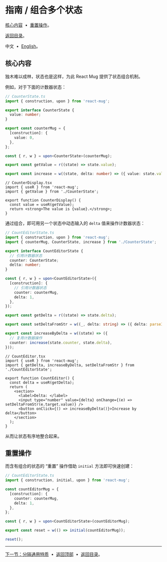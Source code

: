 # <span id="f069981"></span>指南 / 组合多个状态

[核心内容](#5edffd6) &nbsp;•&nbsp;
[重置操作](#3b3988e)。

[返回目录](./README.md)。

中文 &nbsp;•&nbsp; [English](./7f95611.en.md)。

## <span id="5edffd6"></span>核心内容

独木难以成林，状态也是这样，为此 React Mug 提供了状态组合机制。

例如，对于下面的计数器状态：

```ts
// CounterState.ts
import { construction, upon } from 'react-mug';

export interface CounterState {
  value: number;
}

export const counterMug = {
  [construction]: {
    value: 0,
  },
};

const { r, w } = upon<CounterState>(counterMug);

export const getValue = r((state) => state.value);

export const increase = w((state, delta: number) => ({ value: state.value + delta }));
```

```tsx
// CounterDisplay.tsx
import { useR } from 'react-mug';
import { getValue } from './CounterState';

export function CounterDisplay() {
  const value = useR(getValue);
  return <strong>The value is {value}.</strong>;
}
```

通过组合，即可用另一个状态中动态输入的 `delta` 值来操作计数器状态：

```ts
// CountEditorState.ts
import { construction, upon } from 'react-mug';
import { counterMug, CounterState, increase } from './CounterState';

export interface CountEditorState {
  // 引用计数器状态
  counter: CounterState;
  delta: number;
}

const { r, w } = upon<CountEditorState>({
  [construction]: {
    // 引用计数器状态
    counter: counterMug,
    delta: 1,
  },
});

export const getDelta = r((state) => state.delta);

export const setDeltaFromStr = w((_, delta: string) => ({ delta: parseInt(delta) }));

export const increaseByDelta = w((state) => ({
  // 复用计数器操作
  counter: increase(state.counter, state.delta),
}));
```

```tsx
// CountEditor.tsx
import { useR } from 'react-mug';
import { getDelta, increaseByDelta, setDeltaFromStr } from './CountEditorState';

export function CountEditor() {
  const delta = useR(getDelta);
  return (
    <section>
      <label>Delta: </label>
      <input type="number" value={delta} onChange={(e) => setDeltaFromStr(e.target.value)} />
      <button onClick={() => increaseByDelta()}>Increase by delta</button>
    </section>
  );
}
```

从而让状态有序地整合起来。

## <span id="3b3988e"></span>重置操作

而含有组合的状态的 “重置” 操作借助 `initial` 方法即可快速创建：

```ts
// CountEditorState.ts
import { construction, initial, upon } from 'react-mug';

const countEditorMug = {
  [construction]: {
    counter: counterMug,
    delta: 1,
  },
};

const { r, w } = upon<CountEditorState>(countEditorMug);

export const reset = w(() => initial(countEditorMug));
```

```ts
reset();
```

---

[下一节：分隔通用特质](./eb8ec2b.md) &nbsp;•&nbsp;
[返回顶部](#f069981) &nbsp;•&nbsp;
[返回目录](./README.md)。
